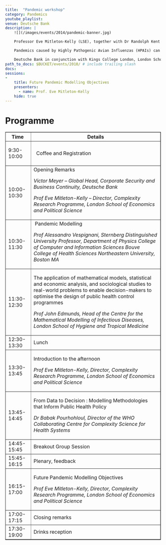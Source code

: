 ```yaml
---
title:  "Pandemic workshop"
category: Pandemics
youtube_playlist: 
venue: Deutsche Bank
description: |
    ![](/images/events/2014/pandemic-banner.jpg)

    Professor Eve Mitleton-Kelly (LSE), together with Dr Randolph Kent (KCL) and Nick Wildegoose (Zurich) have organised a 3rd workshop on pandemics as part of the World Economic Forum Global Agenda Councils on Complex Systems and Catastrophic Risks. Deutsche Bank will be hosting the workshop. This is for information only as the workshop is now fully booked.

    Pandemics caused by Highly Pathogenic Avian Influenzas (HPAIs) can trigger global social and economic disruption.  Such events are unpredictable and can  place great stress on national health systems. Pandemics can cause high levels of absenteeism which can threaten business operations and disrupt supply chains.   But pandemic propagation is poorly understood, a better knowledge about HPAIs and how they can spread is essential to anticipating key stresses across a multiple of dimensions.  Only then can we begin to properly plan a successful coordination response across the public and private sectors. 

    Deutsche Bank in conjunction with Kings College London, London School of Economics and World Economic Forum Global Agenda Councils on Catastrophic Risks and Complex Systems will be conducting a ‘Pandemic Workshop’ to be hosted on Tuesday 29th April 2014 at Deutsche Bank in London.
path_to_docs: $BUCKET/events/2010/ # include trailing slash
docs:
sessions:
-
    title: Future Pandemic Modelling Objectives
    presenters:
      - name: Prof. Eve Mitleton-Kelly
    hide: true
---
```


# Programme

<div>
    <table summary="Pandemic Workshop" border="1">
                    <tbody>
                      <tr>
                        <th>
                          Time&nbsp;
                        </th>
                        <th>
                          &nbsp;Details&nbsp;
                        </th>
                      </tr>
                      <tr>
                        <td>
                          <p>
                            9:30-10:00
                          </p>
                        </td>
                        <td>
                          &nbsp;&nbsp;Coffee and Registration
                        </td>
                      </tr>
                      <tr>
                        <td>
                          10:00-10:30
                        </td>
                        <td>
                          Opening Remarks 
                          <p>
                            <em>Victor Meyer &ndash; Global Head, Corporate Security and Business Continuity, Deutsche Bank</em>
                          </p>
                          <p>
                            <em>Prof Eve Mitleton-Kelly&nbsp;&ndash; Director, Complexity Research Programme, London School of Economics and Political Science</em>
                          </p>
                        </td>
                      </tr>
                      <tr>
                        <td>
                          10:30-11:30
                        </td>
                        <td>
                          &nbsp;Pandemic Modelling 
                          <p>
                            <em>Prof Alessandro Vespignani, Sternberg Distinguished University Professor, Department of Physics College of Computer and Information Sciences Bouve College of Health Sciences Northeastern University, Boston MA</em>
                          </p>
                        </td>
                      </tr>
                      <tr>
                        <td>
                          11:30-12:30
                        </td>
                        <td>
                          <p>
                            The application of mathematical models, statistical and economic analysis, and sociological studies to real-world problems to enable decision-makers to optimise the design of public health control programmes
                          </p>
                          <p>
                            <em>Prof John Edmunds, Head of the Centre for the Mathematical Modelling of Infectious Diseases, London School of Hygiene and Tropical Medicine</em>
                          </p>
                        </td>
                      </tr>
                      <tr>
                        <td>
                          12:30-13:30
                        </td>
                        <td>
                          Lunch
                        </td>
                      </tr>
                      <tr>
                        <td>
                          13:30-13:45
                        </td>
                        <td>
                          <p>
                            Introduction to the afternoon
                          </p>
                          <p>
                            <em>Prof Eve Mitleton-Kelly, Director, Complexity Research Programme, London School of Economics and Political Science</em>
                          </p>
                        </td>
                      </tr>
                      <tr>
                        <td>
                          13:45-14:45
                        </td>
                        <td>
                          <p>
                            From Data to Decision : Modelling Methodologies that Inform Public Health Policy
                          </p>
                          <p>
                            <em>Dr Babak Pourhohloul, Director of the WHO Collaborating Centre for Complexity Science for Health Systems</em>
                          </p>
                        </td>
                      </tr>
                      <tr>
                        <td>
                          14:45-15:45
                        </td>
                        <td>
                          Breakout Group Session
                        </td>
                      </tr>
                      <tr>
                        <td>
                          15:45-16:15
                        </td>
                        <td>
                          Plenary, feedback
                        </td>
                      </tr>
                      <tr>
                        <td>
                          16:15-17:00
                        </td>
                        <td>
                          <p>
                            Future Pandemic Modelling Objectives
                          </p>
                          <p>
                            <em>Prof Eve Mitleton-Kelly, Director, Complexity Research Programme, London School of Economics and Political Science</em>
                          </p>
                        </td>
                      </tr>
                      <tr>
                        <td>
                          17:00-17:15
                        </td>
                        <td>
                          Closing remarks
                        </td>
                      </tr>
                      <tr>
                        <td>
                          17:30-19:00
                        </td>
                        <td>
                          Drinks reception
                        </td>
                      </tr>
                    </tbody>
                  </table>
</div>